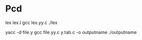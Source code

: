 # Pcd
 lex lex.l
 gcc lex.yy.c
 ./lex
 
 yacc -d file.y
 gcc file.yy.c y.tab.c -o outputname
 ./outputname
 
 

